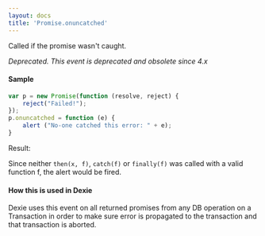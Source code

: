 ```yaml
---
layout: docs
title: 'Promise.onuncatched'
---
```


Called if the promise wasn't caught.

*Deprecated. This event is deprecated and obsolete since 4.x*

#### Sample

```javascript
var p = new Promise(function (resolve, reject) {
    reject("Failed!");
});
p.onuncatched = function (e) {
    alert ("No-one catched this error: " + e);
}
```

Result:

Since neither `then(x, f)`, `catch(f)` or `finally(f)` was called with a valid function f, the alert would be fired.

#### How this is used in Dexie

Dexie uses this event on all returned promises from any DB operation on a Transaction in order to make sure error is propagated to the transaction and that transaction is aborted.
